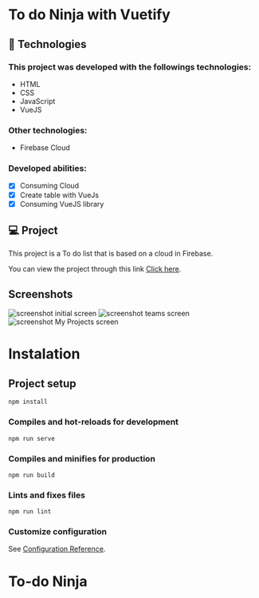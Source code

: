 # To do Ninja with Vuetify

## 🚀 Technologies

### This project was developed with the followings technologies:

<ul>
  <li>HTML</li>
  <li>CSS</li>
  <li>JavaScript</li>
  <li>VueJS</li>
</ul>

### Other technologies:

<ul>
  <li>Firebase Cloud</li>
</ul>

### Developed abilities:
- [X] Consuming Cloud
- [X] Create table with VueJs
- [X] Consuming VueJS library

## 💻 Project

This project is a To do list that is based on a cloud in Firebase.

You can view the project through this link <a href="https://klaytonjr.github.io/todo-ninja-vuetify/">Click here</a>.

## Screenshots
<img src="https://i.imgur.com/dM7Gisy.png" alt="screenshot initial screen" />
<img src="https://i.imgur.com/yFJEHyz.png" alt="screenshot teams screen" />
<img src="https://i.imgur.com/Dqt2dGz.png" alt="screenshot My Projects screen" />

<!-- Link IMGUR: https://imgur.com/a/Ee0Mid3 -->


# Instalation

## Project setup
```
npm install
```

### Compiles and hot-reloads for development
```
npm run serve
```

### Compiles and minifies for production
```
npm run build
```

### Lints and fixes files
```
npm run lint
```

### Customize configuration
See [Configuration Reference](https://cli.vuejs.org/config/).
# To-do Ninja
